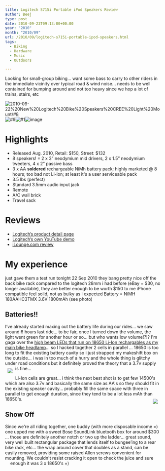 ```yaml
---
title: Logitech S715i Portable iPod Speakers Review
author: Beej
type: post
date: 2010-09-23T09:13:00+00:00
year: "2010"
month: "2010/09"
url: /2010/09/logitech-s715i-portable-ipod-speakers.html
tags:
  - Biking
  - Hardware
  - Music
  - Outdoors

---
```

Looking for small-group biking… want some bass to carry to other riders in the immediate vicinity over typical road & wind noise... needs to be well contained for bumping around and not too heavy since we hop a lot of trains, stairs, etc

![2010-09-22%20New%20Logitech%20Bike%20Speakers%20CREE%20Light%20Mount/#8](https://user-images.githubusercontent.com/6301228/82738766-1f08ab00-9cef-11ea-9e79-a00c35c7309b.png)![#9](https://user-images.githubusercontent.com/6301228/82738781-30ea4e00-9cef-11ea-827c-c498842577e3.png)![#1](https://user-images.githubusercontent.com/6301228/82738785-3a73b600-9cef-11ea-997b-80e84d305061.png)![image](https://user-images.githubusercontent.com/6301228/82738751-05676380-9cef-11ea-89ae-e6574e057c28.png)

# Highlights
- Released Aug. 2010, Retail: $150, Street: $132
- 8 speakers! = 2 x 3” neodymium mid drivers, 2 x 1.5” neodymium tweeters, 4 x 2” passive bass
- 3 x AA **soldered** rechargeable NiMh battery pack; highly marketed @ 8 hours; too bad not Li-ion; at least it's a user serviceable pack
- 3.5 lbs (perfect)
- Standard 3.5mm audio input jack
- Remote
- A/C wall brick
- Travel sack

# Reviews
- [Logitech’s product detail page](https://support.logi.com/hc/en-us/articles/360023305954-S715i-Technical-Specifications)
- [Logitech’s own YouTube demo](https://www.youtube.com/watch?v=aaXWkwym1ak)
- [iLounge.com review](https://www.ilounge.com/index.php/reviews/entry/logitech-rechargeable-speaker-s715i)

# My experience
      
just gave them a test run tonight 22 Sep 2010
they bang pretty nice off the back bike rack
compared to the logitech 28mm i had before (eBay = $30, no longer available), they are better enough to be worth $150 to me
iPhone compatible
feel solid, not as bulky as i expected
Battery = NiMH 180AAHC3TMX 3.6V 1800mAh (see photo)

## Batteries!!
 I’ve already started maxing out the battery life during our rides… we saw around 6 hours last ride… to be fair, once I turned down the volume, the light went green for another hour or so… but who wants low volume!?!?  I'm gaga over the [high beam LEDs that run on 18650 Li-Ion rechargables as my main bike headlamp](/2010/09/cree-led-based-bicycle-lights-and.html)... so I hacked together 2 cells in parallel ... 18650 is too long to fit the existing battery cavity so i just strapped my makeshift box on the outside... i was in too much of a hurry and the whole thing is glitchy under road conditions but it <span class="hl">definitely proved the theory that a 3.7v supply is fine</span>... <img src="https://user-images.githubusercontent.com/6301228/82740258-f6d37900-9cfb-11ea-91d6-906c61dc9f16.png" style="float: left; margin: 0.6em">

Li-Ion cells are great... i think the next best shot is to get few 14500's which are also 3.7v and basically the same size as AA's so they should fit in the existing speaker cavity... probably fill the same space with three in parallel to get enough duration, since they tend to be a lot less mAh than 18650's. [<img src="https://user-images.githubusercontent.com/6301228/82739654-1798d000-9cf6-11ea-854c-b78422536961.png" style="float: right; margin: 0.6em">](https://www.fenix-store.com/blog/lets-talk-batteries-probably-the-most-confusing-topicbut-most-important/)

## Show Off
Since we're all riding together, one buddy (with more disposable income =)  one upped me with a sweet Bose SoundLink bluetooth box for around $300 ... those are definitely another notch or two up the ladder... great sound, very well built rectangular package that lends itself to bungee’ing to a rear bike rack, etc... the wrap around cover that doubles as a stand, can be easily removed, providing some raised Allen screws convenient for mounting.  We couldn't resist cracking it open to check the juice and sure enough it was 3 x 18650's =) [<a src="https://user-images.githubusercontent.com/6301228/82740701-140a4680-9d00-11ea-82f0-d2122db776a3.png" style="float: left; margin: 0.6em">](https://www.amazon.com/Bose-SoundLink-Wireless-Mobile-Speaker/dp/B005KFONIU)
